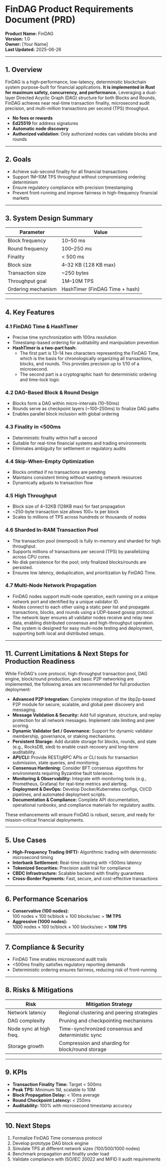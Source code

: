 # FinDAG Product Requirements Document (PRD)

**Product Name:** FinDAG  
**Version:** 1.0  
**Owner:** [Your Name]  
**Last Updated:** 2025-06-26

---

## 1. Overview

FinDAG is a high-performance, low-latency, deterministic blockchain system purpose-built for financial applications. **It is implemented in Rust for maximum safety, concurrency, and performance.** Leveraging a dual-layer Directed Acyclic Graph (DAG) structure for both Blocks and Rounds, FinDAG achieves near real-time transaction finality, microsecond audit precision, and multi-million transactions per second (TPS) throughput.

- **No fees or rewards**
- **Ed25519** for address signatures
- **Automatic node discovery**
- **Authorized validation**: Only authorized nodes can validate blocks and rounds

---

## 2. Goals

- Achieve sub-second finality for all financial transactions
- Support 1M–10M TPS throughput without compromising ordering determinism
- Ensure regulatory compliance with precision timestamping
- Prevent front-running and improve fairness in high-frequency financial markets

---

## 3. System Design Summary

| Parameter           | Value                        |
|---------------------|-----------------------------|
| Block frequency     | 10–50 ms                    |
| Round frequency     | 100–250 ms                  |
| Finality            | < 500 ms                    |
| Block size          | 4–32 KB (128 KB max)        |
| Transaction size    | ~250 bytes                  |
| Throughput goal     | 1M–10M TPS                  |
| Ordering mechanism  | HashTimer (FinDAG Time + hash) |

---

## 4. Key Features

### 4.1 FinDAG Time & HashTimer

- Precise time synchronization with 100ns resolution
- Timestamp-based ordering for auditability and manipulation prevention
- **HashTimer is a two-part hash:**
  - The first part is 13–14 hex characters representing the FinDAG Time, which is the basis for chronologically organizing all transactions, blocks, and rounds. This provides precision up to 1/10 of a microsecond.
  - The second part is a cryptographic hash for deterministic ordering and time-lock logic

### 4.2 DAG-Based Block & Round Design

- Blocks form a DAG within micro-intervals (10–50ms)
- Rounds serve as checkpoint layers (~100–250ms) to finalize DAG paths
- Enables parallel block inclusion with global ordering

### 4.3 Finality in <500ms

- Deterministic finality within half a second
- Suitable for real-time financial systems and trading environments
- Eliminates ambiguity for settlement or regulatory audits

### 4.4 Skip-When-Empty Optimization

- Blocks omitted if no transactions are pending
- Maintains consistent timing without wasting network resources
- Dynamically adjusts to transaction flow

### 4.5 High Throughput

- Block size of 4–32KB (128KB max) for fast propagation
- ~250-byte transaction size allows 100+ tx per block
- Scales to millions of TPS across hundreds or thousands of nodes

### 4.6 Sharded In-RAM Transaction Pool

- The transaction pool (mempool) is fully in-memory and sharded for high throughput.
- Supports millions of transactions per second (TPS) by parallelizing across CPU cores.
- No disk persistence for the pool; only finalized blocks/rounds are persisted.
- Ensures low latency, deduplication, and prioritization by FinDAG Time.

### 4.7 Multi-Node Network Propagation

- FinDAG nodes support multi-node operation, each running on a unique network port and identified by a unique validator ID.
- Nodes connect to each other using a static peer list and propagate transactions, blocks, and rounds using a UDP-based gossip protocol.
- The network layer ensures all validator nodes receive and relay new data, enabling distributed consensus and high-throughput operation.
- The system is designed for easy multi-node testing and deployment, supporting both local and distributed setups.

---

## 11. Current Limitations & Next Steps for Production Readiness

While FinDAG's core protocol, high-throughput transaction pool, DAG engine, block/round production, and basic P2P networking are implemented, the following areas are recommended for full production deployment:

- **Advanced P2P Integration:** Complete integration of the libp2p-based P2P module for secure, scalable, and global peer discovery and messaging.
- **Message Validation & Security:** Add full signature, structure, and replay protection for all network messages. Implement rate limiting and peer scoring.
- **Dynamic Validator Set / Governance:** Support for dynamic validator membership, governance, or staking mechanisms.
- **Persistent Storage:** Add durable storage for blocks, rounds, and state (e.g., RocksDB, sled) to enable crash recovery and long-term auditability.
- **API/CLI:** Provide REST/gRPC APIs or CLI tools for transaction submission, state queries, and monitoring.
- **Consensus Hardening:** Consider BFT consensus algorithms for environments requiring Byzantine fault tolerance.
- **Monitoring & Observability:** Integrate with monitoring tools (e.g., Prometheus, Grafana) for real-time metrics and alerting.
- **Deployment & DevOps:** Develop Docker/Kubernetes configs, CI/CD pipelines, and automated deployment scripts.
- **Documentation & Compliance:** Complete API documentation, operational runbooks, and compliance materials for regulatory audits.

These enhancements will ensure FinDAG is robust, secure, and ready for mission-critical financial deployments.

---

## 5. Use Cases

- **High-Frequency Trading (HFT):** Algorithmic trading with deterministic microsecond timing
- **Interbank Settlement:** Real-time clearing with <500ms latency
- **Tokenized Securities:** Precision audit trail for compliance
- **CBDC Infrastructure:** Scalable backend with finality guarantees
- **Cross-Border Payments:** Fast, secure, and cost-effective transactions

---

## 6. Performance Scenarios

- **Conservative (100 nodes):**  
  100 nodes × 100 tx/block × 100 blocks/sec = **1M TPS**
- **Aggressive (1000 nodes):**  
  1000 nodes × 100 tx/block × 100 blocks/sec = **10M TPS**

---

## 7. Compliance & Security

- FinDAG Time enables microsecond audit trails
- <500ms finality satisfies regulatory reporting demands
- Deterministic ordering ensures fairness, reducing risk of front-running

---

## 8. Risks & Mitigations

| Risk                    | Mitigation Strategy                                 |
|-------------------------|-----------------------------------------------------|
| Network latency         | Regional clustering and peering strategies          |
| DAG complexity          | Pruning and checkpointing mechanisms                |
| Node sync at high freq. | Time-synchronized consensus and deterministic sync  |
| Storage growth          | Compression and sharding for block/round storage    |

---

## 9. KPIs

- **Transaction Finality Time:** Target < 500ms
- **Peak TPS:** Minimum 1M, scalable to 10M
- **Block Propagation Delay:** < 10ms average
- **Round Checkpoint Latency:** < 250ms
- **Auditability:** 100% with microsecond timestamp accuracy

---

## 10. Next Steps

1. Formalize FinDAG Time consensus protocol
2. Develop prototype DAG block engine
3. Simulate TPS at different network sizes (100/500/1000 nodes)
4. Benchmark propagation and finality under load
5. Validate compliance with ISO/IEC 20022 and MiFID II audit requirements 